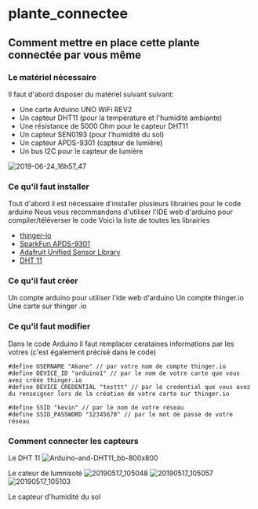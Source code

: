 # plante_connectee


## Comment mettre en place cette plante connectée par vous même

### Le matériel nécessaire

Il faut d'abord disposer du matériel suivant suivant:
 * Une carte Arduino UNO WiFi REV2
 * Un capteur DHT11 (pour la température et l'humidité ambiante)
 * Une résistance de 5000 Ohm pour le capteur DHT11
 * Un capteur SEN0193 (pour l'humidité du sol)
 * Un capteur APDS-9301 (capteur de lumière)
 * Un bus I2C pour le capteur de lumière
 
 ![2019-06-24_16h57_47](https://user-images.githubusercontent.com/43552846/60029368-4f8c3300-96a1-11e9-8510-7e81c5d2c1e5.png)
 
 
 ### Ce qu'il faut installer

Tout d'abord il est nécessaire d'installer plusieurs librairies pour le code arduino
Nous vous recommandons d'utiliser l'IDE web d'arduino pour compiler/téléverser le code
Voici la liste de toutes les librairies
* [thinger-io](https://github.com/thinger-io/Arduino-Library)
* [SparkFun APDS-9301](https://github.com/sparkfun/SparkFun_APDS9301_Library)
* [Adafruit Unified Sensor Library](https://github.com/adafruit/Adafruit_Sensor)
* [DHT 11](https://github.com/adafruit/DHT-sensor-library)
 
 
 ### Ce qu'il faut créer
 
 Un compte arduino pour utiliser l'ide web d'arduino
 Un compte thinger.io
 Une carte sur thinger .io
 
 
 ### Ce qu'il faut modifier
 
 Dans le code Arduino il faut remplacer cerataines informations par les votres (c'est également précisé dans le code)
```arduino
#define USERNAME "Akane" // par votre nom de compte thinger.io
#define DEVICE_ID "arduino1" // par le nom de votre carte que vous avez créée thinger.io
#define DEVICE_CREDENTIAL "testtt" // par le credential que vous avez du renseigner lors de la création de votre carte sur thinger.io

#define SSID "kevin" // par le nom de votre réseau
#define SSID_PASSWORD "12345678" // par le mot de passe de votre réseau
```
 
 ### Comment connecter les capteurs
 
 Le DHT 11
 ![Arduino-and-DHT11_bb-800x800](https://user-images.githubusercontent.com/26713811/60217542-3f28b380-986d-11e9-9d7e-498869fcb515.png)
 
 
 Le cateur de lumnisoté
![20190517_105048](https://user-images.githubusercontent.com/26713811/60217789-cd9d3500-986d-11e9-84a2-5630e3ed1b6b.jpg)
![20190517_105057](https://user-images.githubusercontent.com/26713811/60217791-cece6200-986d-11e9-8c9c-d1d9807b527f.jpg)
![20190517_105103](https://user-images.githubusercontent.com/26713811/60217795-cfff8f00-986d-11e9-9a05-d91bb96f8e69.jpg)

Le capteur d'humidité du sol
 
